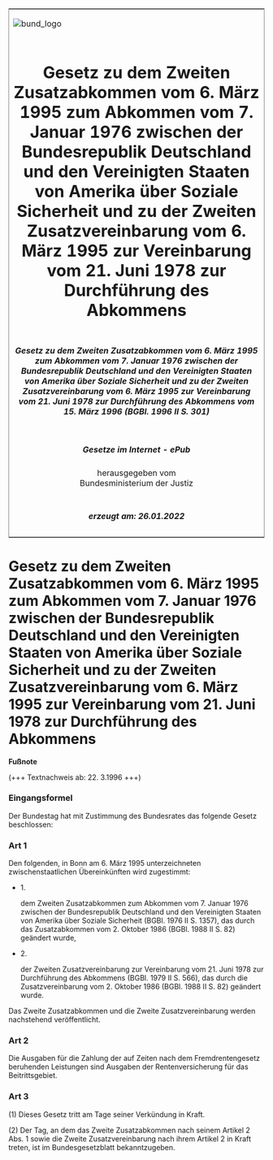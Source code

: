 <span id="DECKBLATT.html"></span>

<table border="0" frame="border" width="100%">

<tr valign="top">

<td align="left">

![bund\_logo](BfJ_2021_Web_de_de.gif)

</td>

<td align="right">

 

</td>

</tr>

<tr align="center" valign="middle">

<td colspan="2">

# Gesetz zu dem Zweiten Zusatzabkommen vom 6. März 1995 zum Abkommen vom 7. Januar 1976 zwischen der Bundesrepublik Deutschland und den Vereinigten Staaten von Amerika über Soziale Sicherheit und zu der Zweiten Zusatzvereinbarung vom 6. März 1995 zur Vereinbarung vom 21. Juni 1978 zur Durchführung des Abkommens

</td>

</tr>

<tr align="center" valign="middle">

<td colspan="2">

##### Gesetz zu dem Zweiten Zusatzabkommen vom 6. März 1995 zum Abkommen vom 7. Januar 1976 zwischen der Bundesrepublik Deutschland und den Vereinigten Staaten von Amerika über Soziale Sicherheit und zu der Zweiten Zusatzvereinbarung vom 6. März 1995 zur Vereinbarung vom 21. Juni 1978 zur Durchführung des Abkommens vom 15. März 1996 (BGBl. 1996 II S. 301)

</td>

</tr>

<tr align="center" valign="middle">

<td colspan="2">

  
  

##### Gesetze im Internet - ePub  
  
herausgegeben vom  
Bundesministerium der Justiz

</td>

</tr>

<tr align="center" valign="bottom">

<td colspan="2">

  
  

##### erzeugt am: 26.01.2022

</td>

</tr>

</table>

<span id="BJNR030120996.html"></span>

# Gesetz zu dem Zweiten Zusatzabkommen vom 6. März 1995 zum Abkommen vom 7. Januar 1976 zwischen der Bundesrepublik Deutschland und den Vereinigten Staaten von Amerika über Soziale Sicherheit und zu der Zweiten Zusatzvereinbarung vom 6. März 1995 zur Vereinbarung vom 21. Juni 1978 zur Durchführung des Abkommens

<div>

  
**Fußnote**

<div class="jnhtml">

<div>

<div class="jurAbsatz">

(+++ Textnachweis ab: 22. 3.1996 +++)

</div>

</div>

</div>

</div>

<span id="BJNR030120996BJNE000100310.html"></span>

### Eingangsformel  

<div>

<div class="jnhtml">

<div>

<div class="jurAbsatz">

Der Bundestag hat mit Zustimmung des Bundesrates das folgende Gesetz
beschlossen:

</div>

</div>

</div>

</div>

<span id="BJNR030120996BJNE000200310.html"></span>

### Art 1  

<div>

<div class="jnhtml">

<div>

<div class="jurAbsatz">

Den folgenden, in Bonn am 6. März 1995 unterzeichneten
zwischenstaatlichen Übereinkünften wird zugestimmt:

  - 1\.
    
    <div style="">
    
    dem Zweiten Zusatzabkommen zum Abkommen vom 7. Januar 1976 zwischen
    der Bundesrepublik Deutschland und den Vereinigten Staaten von
    Amerika über Soziale Sicherheit (BGBl. 1976 II S. 1357), das durch
    das Zusatzabkommen vom 2. Oktober 1986 (BGBl. 1988 II S. 82)
    geändert wurde,
    
    </div>

  - 2\.
    
    <div style="">
    
    der Zweiten Zusatzvereinbarung zur Vereinbarung vom 21. Juni 1978
    zur Durchführung des Abkommens (BGBl. 1979 II S. 566), das durch die
    Zusatzvereinbarung vom 2. Oktober 1986 (BGBl. 1988 II S. 82)
    geändert wurde.
    
    </div>

Das Zweite Zusatzabkommen und die Zweite Zusatzvereinbarung werden
nachstehend veröffentlicht.

</div>

</div>

</div>

</div>

<span id="BJNR030120996BJNE000300310.html"></span>

### Art 2  

<div>

<div class="jnhtml">

<div>

<div class="jurAbsatz">

Die Ausgaben für die Zahlung der auf Zeiten nach dem Fremdrentengesetz
beruhenden Leistungen sind Ausgaben der Rentenversicherung für das
Beitrittsgebiet.

</div>

</div>

</div>

</div>

<span id="BJNR030120996BJNE000400310.html"></span>

### Art 3  

<div>

<div class="jnhtml">

<div>

<div class="jurAbsatz">

(1) Dieses Gesetz tritt am Tage seiner Verkündung in Kraft.

</div>

<div class="jurAbsatz">

(2) Der Tag, an dem das Zweite Zusatzabkommen nach seinem Artikel 2 Abs.
1 sowie die Zweite Zusatzvereinbarung nach ihrem Artikel 2 in Kraft
treten, ist im Bundesgesetzblatt bekanntzugeben.

</div>

</div>

</div>

</div>
